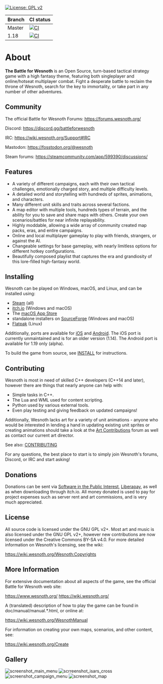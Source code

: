 [![License: GPL v2](https://img.shields.io/badge/License-GPL%20v2-blue.svg)](https://www.gnu.org/licenses/old-licenses/gpl-2.0.en.html)

|Branch|CI status|
|------|---------|
|Master|[![CI](https://github.com/wesnoth/wesnoth/actions/workflows/ci-main.yml/badge.svg)](https://github.com/wesnoth/wesnoth/actions/workflows/ci-main.yml?query=branch%3Amaster)|
|1.18|[![CI](https://github.com/wesnoth/wesnoth/actions/workflows/ci-main.yml/badge.svg?branch=1.18)](https://github.com/wesnoth/wesnoth/actions/workflows/ci-main.yml?query=branch%3A1.18)|

About 
=====

**The Battle for Wesnoth** is an Open Source, turn-based tactical strategy game with a high fantasy theme, featuring both singleplayer and online/hotseat multiplayer combat. Fight a desperate battle to reclaim the throne of Wesnoth, search for the key to immortality, or take part in any number of other adventures.

Community
---------

The official Battle for Wesnoth Forums:
  <https://forums.wesnoth.org/>

Discord:
  <https://discord.gg/battleforwesnoth>

IRC:
  <https://wiki.wesnoth.org/Support#IRC>

Mastodon:
  <https://fosstodon.org/@wesnoth>

Steam forums:
  <https://steamcommunity.com/app/599390/discussions/>

Features
--------

* A variety of different campaigns, each with their own tactical challenges, emotionally charged story, and multiple difficulty levels.
* A detailed world and storytelling with hundreds of sprites, animations, and characters.
* Many different unit skills and traits across several factions.
* A map editor with multiple tools, hundreds types of terrain, and the ability for you to save and share maps with others. Create your own scenarios/battles for near infinite replayability.
* Highly moddable, allowing a wide array of community created map packs, eras, and entire campaigns.
* Online and local multiplayer gameplay to play with friends, strangers, or against the AI.
* Changeable settings for base gameplay, with nearly limitless options for different hotkey configurations.
* Beautifully composed playlist that captures the era and grandiosity of this lore-filled high-fantasy world.

Installing
----------

Wesnoth can be played on Windows, macOS, and Linux, and can be installed using:
* [Steam](https://store.steampowered.com/app/599390/Battle_for_Wesnoth/) (all)
* [itch.io](https://wesnoth.itch.io/battle-for-wesnoth) (Windows and macOS)
* The [macOS App Store](https://apps.apple.com/us/app/the-battle-for-wesnoth/id1450738104)
* standalone installers on [SourceForge](https://sourceforge.net/projects/wesnoth/files/) (Windows and macOS)
* [Flatpak](https://flathub.org/apps/details/org.wesnoth.Wesnoth) (Linux)

Additionally, ports are available for [iOS](https://apps.apple.com/us/app/battle-for-wesnoth/id575852062) and [Android](https://sourceforge.net/projects/wesnoth/files/android/). The iOS port is currently unmaintained and is for an older version (1.14). The Android port is available for 1.19 only (alpha).

To build the game from source, see [INSTALL](/INSTALL.md) for instructions.

Contributing
------------

Wesnoth is most in need of skilled C++ developers (C++14 and later), however there are things that nearly anyone can help with:
* Simple tasks in C++.
* The Lua and WML used for content scripting.
* Python used by various external tools.
* Even play testing and giving feedback on updated campaigns!

Additionally, Wesnoth lacks art for a variety of unit animations - anyone who would be interested in lending a hand in updating existing unit sprites or creating animations should take a look at the [Art Contributions](https://forums.wesnoth.org/viewforum.php?f=9) forum as well as contact our current art director.

See also: [CONTRIBUTING](/CONTRIBUTING.md)

For any questions, the best place to start is to simply join Wesnoth's forums, Discord, or IRC and start asking!


Donations
---------

Donations can be sent via [Software in the Public Interest](https://www.spi-inc.org/projects/wesnoth/), [Liberapay](https://liberapay.com/Wesnoth), as well as when downloading through itch.io. All money donated is used to pay for project expenses such as server rent and art commissions, and is very much appreciated.


License
-------

All source code is licensed under the GNU GPL v2+. Most art and music is also licensed under the GNU GPL v2+, however new contributions are now licensed under the Creative Commons BY-SA v4.0. For more detailed information on Wesnoth's licensing, see the wiki:

  <https://wiki.wesnoth.org/Wesnoth:Copyrights>


More Information
----------------

For extensive documentation about all aspects of the game, see the official Battle for Wesnoth web site:

  <https://www.wesnoth.org/>
  <https://wiki.wesnoth.org/>

A (translated) description of how to play the game can be found in doc/manual/manual.*.html, or online at:

  <https://wiki.wesnoth.org/WesnothManual>

For information on creating your own maps, scenarios, and other content, see:

  <https://wiki.wesnoth.org/Create>

Gallery
-------

![screenshot_main_menu](https://www.wesnoth.org/images/sshots/wesnoth-1.16.0-1.jpg)
![scrreenshot_isars_cross](https://www.wesnoth.org/images/sshots/wesnoth-1.16.0-2.jpg)
![screenshot_campaign_menu](https://www.wesnoth.org/images/sshots/wesnoth-1.16.0-5.jpg)
![screenshot_map](https://www.wesnoth.org/images/sshots/wesnoth-1.16.0-8.jpg)
